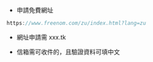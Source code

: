 - 申請免費網址

```cs
https://www.freenom.com/zu/index.html?lang=zu
```

- 網址申請需 xxx.tk

- 信箱需可收件的，且驗證資料可填中文

